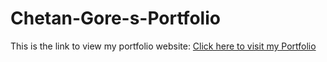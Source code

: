# Chetan-Gore-s-Portfolio
This is the link to view my portfolio website:
[Click here to visit my Portfolio]()
